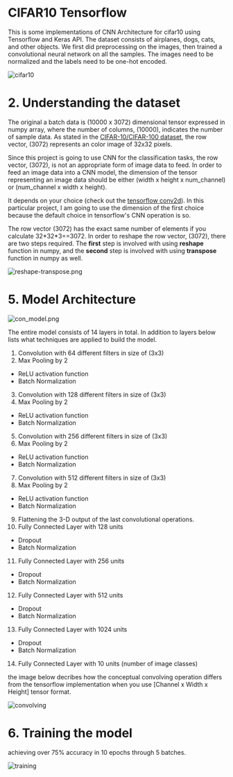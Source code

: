 # CIFAR10 Tensorflow
This is some implementations of CNN Architecture for cifar10 using Tensorflow and Keras API. The dataset consists of airplanes, dogs, cats, and other objects. We first did preprocessing on the images, then trained a convolutional neural network on all the samples. The images need to be normalized and the labels need to be one-hot encoded.

![cifar10][1]


# 2. Understanding the dataset
The original a batch data is (10000 x 3072) dimensional tensor expressed in numpy array, where the number of columns, (10000), indicates the number of sample data. As stated in the [CIFAR-10/CIFAR-100 dataset](https://www.cs.toronto.edu/~kriz/cifar.html), the row vector, (3072) represents an color image of 32x32 pixels.

Since this project is going to use CNN for the classification tasks, the row vector, (3072), is not an appropriate form of image data to feed. In order to feed an image data into a CNN model, the dimension of the tensor representing an image data should be either (width x height x num_channel) or (num_channel x width x height).

It depends on your choice (check out the [tensorflow conv2d](https://www.tensorflow.org/api_docs/python/tf/nn/conv2d)). In this particular project, I am going to use the dimension of the first choice because the default choice in tensorflow's CNN operation is so.

The row vector (3072) has the exact same number of elements if you calculate 32\*32\*3==3072. In order to reshape the row vector, (3072), there are two steps required. The **first** step is involved with using **reshape** function in numpy, and the **second** step is involved with using **transpose** function in numpy as well.

![reshape-transpose.png][3]

# 5. Model Architecture

![con_model.png][4]

The entire model consists of 14 layers in total. In addition to layers below lists what techniques are applied to build the model.

1. Convolution with 64 different filters in size of (3x3)
2. Max Pooling by 2
  - ReLU activation function
  - Batch Normalization
3. Convolution with 128 different filters in size of (3x3)
4. Max Pooling by 2
  - ReLU activation function
  - Batch Normalization
5. Convolution with 256 different filters in size of (3x3)
6. Max Pooling by 2
  - ReLU activation function
  - Batch Normalization
7. Convolution with 512 different filters in size of (3x3)
8. Max Pooling by 2
  - ReLU activation function
  - Batch Normalization
9. Flattening the 3-D output of the last convolutional operations.
10. Fully Connected Layer with 128 units
  - Dropout
  - Batch Normalization
11. Fully Connected Layer with 256 units
  - Dropout
  - Batch Normalization
12. Fully Connected Layer with 512 units
  - Dropout
  - Batch Normalization
13. Fully Connected Layer with 1024 units
  - Dropout
  - Batch Normalization
14. Fully Connected Layer with 10 units (number of image classes)

the image below decribes how the conceptual convolving operation differs from the tensorflow implementation when you use [Channel x Width x Height] tensor format.

![convolving][5]

# 6. Training the model
achieving over 75% accuracy in 10 epochs through 5 batches.

![training][6]





  [1]: ./media/cf10.png
  [2]: ./media/cf10.png
  [3]: ./media/reshape-transpose.png
  [4]: ./media/conv_model.png
  [5]: ./media/convolving.png
  [6]: ./media/training.png
